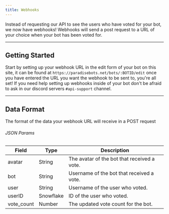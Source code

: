 ```yaml
---
title: Webhooks
---
```


Instead of requesting our API to see the users who have voted for your bot, we now have webhooks! Webhooks will send a post request to a URL of your choice when your bot has been voted for.

---

## Getting Started
Start by setting up your webhook URL in the edit form of your bot on this site, it can be found at `https://paradisebots.net/bots/:BOTID/edit` once you have entered the URL you want the webhook to be sent to, you're all set! If you need help setting up webhooks inside of your bot don't be afraid to ask in our discord servers `#api-support` channel.

---

## Data Format

<Route method="POST" path="/api/v1/bot/:botid/vote" /> 

The format of the data your webhook URL will receive in a POST request

###### JSON Params
Field | Type | Description
|--------|--------|--------|
avatar | String | The avatar of the bot that received a vote.
bot | String | Username of the bot that received a vote.
user | String | Username of the user who voted.
userID | Snowflake | ID of the user who voted.
vote_count | Number | The updated vote count for the bot.
